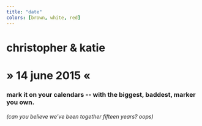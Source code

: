 ```yaml
---
title: "date"
colors: [brown, white, red]
---
```


# christopher & katie

# <span style='color: {{ site.colors.white }}'>»</span> 14 june 2015 <span style='color: {{ site.colors.white }}'>«</span> 

### mark it on your calendars -- with the biggest, baddest, marker you own.

###### (can you believe we've been together fifteen years? oops)

